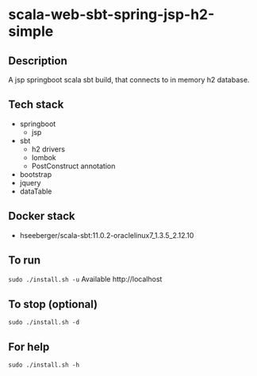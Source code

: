 # scala-web-sbt-spring-jsp-h2-simple

## Description
A jsp springboot scala sbt build,
that connects to in memory h2 database.

## Tech stack
- springboot
  - jsp
- sbt
  - h2 drivers
  - lombok
  - PostConstruct annotation
- bootstrap
- jquery
- dataTable

## Docker stack
- hseeberger/scala-sbt:11.0.2-oraclelinux7_1.3.5_2.12.10

## To run
`sudo ./install.sh -u`
Available http://localhost

## To stop (optional)
`sudo ./install.sh -d`

## For help
`sudo ./install.sh -h`
